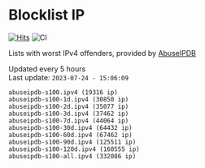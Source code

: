# Blocklist IP

[![Hits](https://hits.seeyoufarm.com/api/count/incr/badge.svg?url=https%3A%2F%2Fgithub.com%2Fborestad%2Fblocklist-ip%2F&count_bg=%2379C83D&title_bg=%23555555&icon=&icon_color=%23E7E7E7&title=hits&edge_flat=false)](https://hits.seeyoufarm.com)  ![CI](https://img.shields.io/github/workflow/status/borestad/blocklist-ip/CI?style=flat-square)

Lists with worst IPv4 offenders, provided by [AbuseIPDB](https://www.abuseipdb.com/)

<!-- FOOTER-PLACEHOLDER -->
Updated every 5 hours<br>
Last update: `2023-07-24 - 15:06:09`
```
abuseipdb-s100.ipv4 (19316 ip)
abuseipdb-s100-1d.ipv4 (30850 ip)
abuseipdb-s100-2d.ipv4 (35077 ip)
abuseipdb-s100-3d.ipv4 (37462 ip)
abuseipdb-s100-7d.ipv4 (44064 ip)
abuseipdb-s100-30d.ipv4 (64432 ip)
abuseipdb-s100-60d.ipv4 (67462 ip)
abuseipdb-s100-90d.ipv4 (125511 ip)
abuseipdb-s100-120d.ipv4 (160555 ip)
abuseipdb-s100-all.ipv4 (332086 ip)
```
